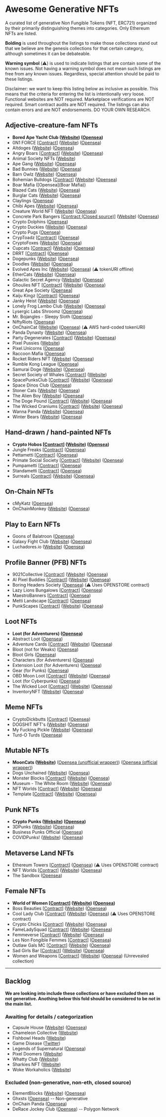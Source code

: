 # Awesome Generative NFTs

A curated list of generative Non Fungible Tokens (NFT, ERC721) organized by their primarily distinguishing themes into categories. Only Ethereum NFTs are listed.

**Bolding** is used throughout the listings to make those collections stand out that we believe are the genesis collections for that certain category, although sometimes it can be debateable.

**Warning symbol** (⚠️) is used to indicate listings that are contain some of the known issues. Not having a warning symbol does not mean such listings are free from any known issues. Regardless, special attention should be paid to these listings.

Disclaimer: we want to keep this listing below as inclusive as possible. This means that the criteria for entering the list is intentionally very loose. Functional websites are NOT required. Marketplace verifications are NOT required. Smart contract audits are NOT required. The listings can also contain errors and are NOT endorsements. DO YOUR OWN RESEARCH.

## Adjective-creature-fam NFTs

* **Bored Ape Yacht Club ([Website](https://boredapeyachtclub.com/)) ([Opensea](https://opensea.io/collection/boredapeyachtclub))**
* 0N1 FORCE [[Contract](https://etherscan.io/address/0x3bf2922f4520a8ba0c2efc3d2a1539678dad5e9d#code)] ([Website](https://www.0n1force.com/)) ([Opensea](https://opensea.io/collection/0n1-force))
* Altdoges ([Website](https://www.altdoges.com/)) ([Opensea](https://opensea.io/collection/altdoges))
* Angry Boars [[Contract](https://etherscan.io/address/0xa66cc78067fd1e6aa3eec4ccdff88d81527f92c1#code)] ([Website](https://www.angryboars.com/)) ([Opensea](https://opensea.io/collection/angryboarsnft))
* Animal Society NFTs ([Website](https://animalsocietynft.com/))
* Ape Gang ([Website](https://apegang.art/)) ([Opensea](https://opensea.io/collection/ape-gang))
* Bad Bunnies ([Website](https://badbunniesnft.com/)) ([Opensea](https://opensea.io/collection/bad-bunnies-nft))
* Barn Owlz ([Website](https://www.barnowlz.io/)) ([Opensea](https://opensea.io/collection/barn-owlz))
* Bohemian Bulldogs [[Contract](https://etherscan.io/address/0xcf5997c7a314ae624c6f2f4a6ddc373efd23b276)] ([Website](https://bohemian-bulldogs.com/)) ([Opensea](https://opensea.io/collection/bb-bohemian-bulldogs))
* Boar Mafia ([Opensea](Boar Mafia))
* Blazed Cats ([Website](https://blazedcats.com/)) ([Opensea](https://opensea.io/collection/blazedcats))
* Burglar Cats ([Website](https://burglarcats.com/)) ([Opensea](https://opensea.io/collection/burglarcatsnft))
* Claylings ([Opensea](https://opensea.io/collection/theclaylings))
* Chibi Apes ([Website](https://chibiapes.com/)) ([Opensea](https://opensea.io/collection/chibi-apes))
* Creature World NFT ([Website](https://creature.world/)) ([Opensea](https://opensea.io/collection/creature-world-collection))
* Concrete Park Bangers [[Contract (Closed source)](https://etherscan.io/address/0xcb4bf3d88c9f61b6c14397eb83e846094e4e8064#code)] ([Website](https://www.concretepark.com/)) ([Opensea](https://opensea.io/collection/concrete-park-bangers))
* Crypto Dolphins ([Opensea](https://opensea.io/collection/cryptodolphins))
* Crypto Duckies ([Website](https://www.cryptoduckies.co/)) ([Opensea](https://opensea.io/collection/crypto-duckies))
* Crypto Pugs ([Opensea](https://opensea.io/collection/crypto-pugs))
* CrypToadz [[Contract](https://etherscan.io/address/0x1cb1a5e65610aeff2551a50f76a87a7d3fb649c6#code)] ([Opensea](https://opensea.io/collection/cryptoadz-by-gremplin))
* CryptoFoxes ([Website](https://www.cryptofoxes.io/)) ([Opensea](https://opensea.io/collection/cryptofoxes-v2))
* Cupcats [[Contract](https://etherscan.io/address/0x8cd8155e1af6ad31dd9eec2ced37e04145acfcb3#code)] ([Website](https://www.cupcatnft.com/)) ([Opensea](https://opensea.io/collection/cupcatsofficial))
* DRRT [[Contract](https://etherscan.io/address/0xf506f1ab233c72a424f1b83e055cbfb0ca0dbca1#code)] ([Opensea](https://opensea.io/collection/drrt))
* Dogepunks ([Website](https://dogepunks.com/)) ([Opensea](https://opensea.io/collection/dogepunks))
* Doodles ([Website](https://doodles.app/)) ([Opensea](https://opensea.io/collection/doodles-official))
* Evolved Apes Inc ([Website](https://www.evolvedapes.com/)) ([Opensea](https://opensea.io/collection/evolved-apes-inc)) (⚠️ tokenURI offline)
* EtherCats ([Website](https://www.ethercats.io/)) ([Opensea](https://opensea.io/collection/ethercats))
* Galactic Secret Agency ([Website](https://www.galacticsecretagency.com/)) ([Opensea](https://opensea.io/collection/galactic-secret-agency))
* Ghoulies NFT [[Contract](https://etherscan.io/address/0x2570f12074ac007aec09426c5d092dd2a1fa3e5f#code)] ([Website](https://ghouliesnft.com/)) ([Opensea](https://opensea.io/collection/ghouliesnft))
* Great Ape Society ([Opensea](https://opensea.io/collection/great-ape-society)]
* Kaiju Kingz [[Contract](https://etherscan.io/address/0x0c2e57efddba8c768147d1fdf9176a0a6ebd5d83#code)] ([Opensea](https://opensea.io/collection/kaiju-kingz))
* Janky Heist ([Website](https://jankyheist.com/)) ([Opensea](https://opensea.io/collection/jankyheist))
* Lonely Frog Lambo Club ([Website](https://www.lonelyfroglamboclub.com/)) ([Opensea](https://opensea.io/collection/thelonelyfroglamboclub))
* Lysergic Labs Shroomz ([Opensea](https://opensea.io/collection/lysergiclabsshroomz))
* Mr. Bojangles - Sleepy Sloth ([Opensea](https://opensea.io/collection/sleepy-mrbojangles))
* NiftyRiots ([Opensea](https://opensea.io/collection/niftyriots))
* OnChainCat ([Website](https://onchaincat.com/)) ([Opensea](https://opensea.io/collection/onchaincat)) (⚠️ AWS hard-coded tokenURI)
* Panda Dynasty ([Website](https://pandadynasty.io/)) ([Opensea](https://opensea.io/collection/pandadynasty))
* Party Degenerates [[Contract](https://etherscan.io/address/0x4be3223f8708ca6b30d1e8b8926cf281ec83e770#code)] ([Website](https://partydegenerates.com/)) ([Opensea](https://opensea.io/PartyDegenerates))
* Pixel Pussies ([Website](https://pixelpussy.io/))
* Pixel.Unicorns ([Opensea](https://opensea.io/collection/pixel-unicorns-))
* Raccoon Mafia ([Opensea](https://opensea.io/collection/raccoon-mafia))
* Rocket Riders NFT ([Website](https://www.rocketridersnft.com/)) ([Opensea](https://opensea.io/collection/rocketridersnft))
* Rumble Kong League ([Opensea](https://opensea.io/collection/rumble-kong-league))
* Samurai Doge ([Website](https://samuraidoge.net/)) ([Opensea](https://opensea.io/collection/samuraidoge))
* Secret Society of Whales [[Contract](https://etherscan.io/address/0x88091012eedF8Dba59D08e27Ed7B22008F5d6fe5#code)] ([Website](https://www.secretsocietyofwhales.com/))
* SpacePunksClub [[Contract](https://etherscan.io/address/0x45db714f24f5a313569c41683047f1d49e78ba07#code)] ([Website](https://www.spacepunks.club/)) ([Opensea](https://opensea.io/collection/space-punks-club))
* Space Dinos Club ([Opensea](https://opensea.io/collection/space-dinos-club))
* Stoner Cats ([Website](https://www.stonercats.com/)) ([Opensea](https://opensea.io/collection/stoner-cats-official))
* The Alien Boy ([Website](https://www.thealienboy.com/)) ([Opensea](https://opensea.io/collection/thealienboy))
* The Doge Pound [[Contract](https://etherscan.io/address/0xf4ee95274741437636e748ddac70818b4ed7d043#code)] ([Website](https://thedogepoundnft.com/)) ([Opensea](https://opensea.io/collection/the-doge-pound))
* The Wicked Craniums [[Contract](https://etherscan.io/address/0x85f740958906b317de6ed79663012859067e745b#code)] ([Website](https://wickedcranium.com/)) ([Opensea](https://opensea.io/collection/thewickedcraniums))
* Wanna Panda ([Website](https://wannapanda.com/)) ([Opensea](https://opensea.io/collection/wannapandaofficial))
* Winter Bears ([Website](https://www.winterbearsnft.com/)) ([Opensea](https://opensea.io/collection/winterbears))

## Hand-drawn / hand-painted NFTs

* **Crypto Hobos [[Contract](https://etherscan.io/address/0xd153f0014db6d1f339c6340d2c9f59214355d9d7#code)] ([Website](https://cryptohobos.io/)) ([Opensea](https://opensea.io/collection/crypto-hobos))**
* Jungle Freaks [[Contract](https://etherscan.io/address/0x7e6bc952d4b4bd814853301bee48e99891424de0#code)] ([Opensea](https://opensea.io/collection/jungle-freaks-by-trosley))
* Pettametti [[Contract](https://etherscan.io/address/0x52474fbf6b678a280d0c69f2314d6d95548b3daf#code)] ([Opensea](https://opensea.io/collection/pettametti))
* Primate Social Society [[Contract](https://etherscan.io/address/0x76e51bc8fa0beebcf3e45de408fa43c9dc5ffb27#code)] ([Website](https://www.primatesocialsociety.com/)) ([Opensea](https://opensea.io/collection/primate-social-society-official))
* Pumpametti [[Contract](https://etherscan.io/address/0x09646c5c1e42ede848a57d6542382c32f2877164#code)] ([Opensea](https://opensea.io/collection/pumpametti))
* Standametti [[Contract](https://etherscan.io/address/0xfc6bc5d50912354e89bad4dabf053bca2d7cd817#code)] ([Opensea](https://opensea.io/collection/standametti))
* Surreals [[Contract](https://etherscan.io/address/0xa406489360a47af2c74fc1004316a64e469646a5#code)] ([Website](https://surreals.io/)) ([Opensea](https://opensea.io/collection/official-surreals))

## On-Chain NFTs

* cMyKatz ([Opensea](https://opensea.io/collection/cmykatz-nfts))
* OnChainMonkey ([Website](https://onchainmonkey.com/)) ([Opensea](https://opensea.io/collection/onchainmonkey))

## Play to Earn NFTs

* Goons of Balatroon ([Opensea](https://opensea.io/collection/goonsofbalatroon))
* Galaxy Fight Club ([Website](https://galaxyfightclub.com/)) ([Opensea](https://opensea.io/collection/galaxy-fight-club))
* Luchadores.io ([Website](https://luchadores.io/)) ([Opensea](https://opensea.io/collection/luchadores-io))

## Profile Banner (PFB) NFTs

* 9021Collective [[Contract](https://etherscan.io/address/0x248de15e3a0da895f4f82cd24bff89964e4aa381#code)] ([Website](https://www.9021.io/)) ([Opensea](https://opensea.io/collection/9021collective))
* AI Pixel Buddies [[Contract](https://etherscan.io/address/0x0c5a8b69b4f76d1cd7d7c676b9bc234d0196ecff#code)] ([Website](http://aipixelbuddies.com/)) ([Opensea](https://opensea.io/collection/ai-pixel-buddies))
* Boring Headers Society ([Opensea](https://opensea.io/collection/boringheadersociety)) (⚠️ Uses OPENSTORE contract)
* Lazy Lions Bungalows [[Contract](https://etherscan.io/address/0xd80eef7484c8fab1912a43e44a97774093007ab1#code)] ([Opensea](https://opensea.io/collection/lazy-lions-bungalows))
* MaestroBanners [[Contract](https://etherscan.io/address/0x410ca5ef89205672538a8ca6b76bd0b3b2218c39#code)] ([Opensea](https://opensea.io/collection/maestrobanners))
* Metti Landscape [[Contract](https://etherscan.io/address/0x6067e1963fe613609ee61e93588e4736cbfc7800#code)] ([Opensea](https://opensea.io/collection/metti-landscape))
* PunkScapes [[Contract](https://etherscan.io/address/0x51ae5e2533854495f6c587865af64119db8f59b4#code)] ([Website](https://punkscape.xyz/)) ([Opensea](https://opensea.io/collection/punkscapes))

## Loot NFTs

* **Loot (for Adventurers) ([Opensea](https://opensea.io/collection/lootproject))**
* Abstract Loot ([Opensea](https://opensea.io/collection/abstract-loot))
* Adventure Cards [[Contract](https://etherscan.io/address/0x329fd5e0d9aad262b13ca07c87d001bec716ed39#code)] ([Website](https://0xadventures.com/)) ([Opensea](https://opensea.io/collection/adventure-cards))
* Bloot (not for Weaks) ([Opensea](https://opensea.io/collection/blootofficial))
* Bloot Girls ([Opensea](https://opensea.io/collection/blootgirl))
* Characters (for Adventurers) ([Opensea](https://opensea.io/collection/characters-for-loot))
* Extension Loot (for Adventurers) ([Opensea](https://opensea.io/collection/xloot))
* Gear (for Punks) ([Opensea](https://opensea.io/collection/gear-for-punks))
* OBD Moon Loot [[Contract](https://etherscan.io/address/0x69f6be3dfb9e87f4d85fd9f61560ce3f18c7944a#code)] ([Website](https://onedaybae.io/)) ([Opensea](https://opensea.io/collection/odb-moon-loot))
* Loot (for Cyberpunks) ([Opensea](https://opensea.io/collection/loot-for-cyberpunks))
* The Wicked Loot [[Contract](https://etherscan.io/address/0x7e9709fb8aa0e9cafc38667f56ea9456d2e79e4e#code)] ([Website](https://wickedcranium.com/)) ([Opensea](https://opensea.io/collection/wickedloot))
* InventoryNFT ([Website](https://www.inventorynft.net/)) ([Opensea](https://opensea.io/collection/inventorynft))

## Meme NFTs

* CryptoDickbutts [[Contract](https://etherscan.io/address/0x42069abfe407c60cf4ae4112bedead391dba1cdb#code)] ([Opensea](https://opensea.io/collection/cryptodickbutts-s3))
* DOGSHIT NFT's ([Website](https://www.dogshitnfts.com)) ([Opensea](https://opensea.io/collection/dogshitnfts))
* My Fucking Pickle ([Website](https://www.myfuckingpickle.io/)) ([Opensea](https://opensea.io/collection/myfuckingpickle))
* Turd-O Turds ([Opensea](https://opensea.io/collection/turd-o))

## Mutable NFTs

* **MoonCats ([Website](https://mooncat.community/))** ([Opensea (unofficial wrapper)](https://opensea.io/collection/wrapped-mooncatsrescue)) ([Opensea (official wrapper)](https://opensea.io/collection/acclimatedmooncats))
* Dogs Unchained ([Website](https://www.dogsunchainednft.com/)) ([Opensea](https://opensea.io/collection/dogs-unchained))
* Monster Blocks [[Contract](https://etherscan.io/address/0xa56a4f2b9807311ac401c6afba695d3b0c31079d#code)] ([Website](https://www.monsterblocks.io/)) ([Opensea](https://opensea.io/collection/monster-blocks))
* Museum - The White Room ([Website](https://www.museum-refined.art/)) ([Opensea](https://opensea.io/collection/museum-the-white-room))
* NFT Worlds [[Contract](https://etherscan.io/address/0xbd4455da5929d5639ee098abfaa3241e9ae111af#code)] ([Website](https://www.nftworlds.com/)) ([Opensea](https://opensea.io/collection/nft-worlds))
* Template [[Contract](https://etherscan.io/address/0x3a0335409a0becd0da1ff6e442b9b6874d4e87a1#code)] ([Website](https://www.template.wtf/)) ([Opensea](https://opensea.io/collection/template))

## Punk NFTs

* **Crypto Punks ([Website](https://www.larvalabs.com/cryptopunks)) ([Opensea](https://opensea.io/collection/cryptopunks))**
* 3DPunks ([Website](https://3d-punks.com/)) ([Opensea](https://opensea.io/collection/3dpunks))
* Business Punks Official ([Opensea](https://opensea.io/collection/business-punks-official))
* COVIDPunks! ([Website](https://www.covidpunks.com/)) ([Opensea](https://opensea.io/collection/covidpunksnft))

## Metaverse Land NFTs

* Ethereum Towers [[Contract](https://etherscan.io/address/0x495f947276749ce646f68ac8c248420045cb7b5e)] ([Opensea](https://opensea.io/collection/ethereum-towers))  (⚠️ Uses OPENSTORE contract)
* NFT Worlds [[Contract](https://etherscan.io/address/0xbd4455da5929d5639ee098abfaa3241e9ae111af#code)] ([Website](https://www.nftworlds.com/)) ([Opensea](https://opensea.io/collection/nft-worlds))
* The Sandbox ([Opensea](https://opensea.io/collection/sandbox))

## Female NFTs

* **World of Women [[Contract](https://etherscan.io/address/0xe785e82358879f061bc3dcac6f0444462d4b5330#code)] ([Website](https://worldofwomen.art/)) ([Opensea](https://opensea.io/collection/world-of-women-nft))**
* Boss Beauties [[Contract](https://etherscan.io/address/0xb5c747561a185a146f83cfff25bdfd2455b31ff4#code)] ([Website](https://www.bossbeauties.club/)) ([Opensea](https://opensea.io/collection/bossbeauties))
* Cool Lady Club [[Contract](https://etherscan.io/address/0x495f947276749ce646f68ac8c248420045cb7b5e#code)] ([Website](http://coolladyclub.com/)) ([Opensea](https://opensea.io/collection/cool-lady-club)) (⚠️ Uses OPENSTORE contract)
* Crypto Chicks [[Contract](https://etherscan.io/address/0x1981cc36b59cffdd24b01cc5d698daa75e367e04#code)] ([Website](https://www.cryptochicks.app/)) ([Opensea](https://opensea.io/collection/the-crypto-chicks))
* FameLadySquad [[Contract](https://etherscan.io/address/0xf3e6dbbe461c6fa492cea7cb1f5c5ea660eb1b47#code)] ([Website](https://www.fameladysquad.com/)) ([Opensea](https://opensea.io/collection/fameladysquad))
* Femmeverse [[Contract](https://etherscan.io/address/0xa1caae7da6df6831d48e40a383528ac897664bf2#code)] ([Website](https://femmeverse.space/)) ([Opensea](https://opensea.io/collection/femmeverse))
* Les Non Fongible Femmes [[Contract](https://etherscan.io/address/0xc1b2118a3995778a55282759a58207c2f5dcc186#code)] ([Opensea](https://opensea.io/collection/les-non-fongible-femmes))
* Outlaw Gals MC [[Contract](https://etherscan.io/address/0x62efd38a5efd7cfdb1c6e1c50f3083af636d1b40#code)] ([Website](https://ogmc.io/)) ([Opensea](https://opensea.io/collection/ogmc))
* Sad Girls Bar [[Contract](https://etherscan.io/address/0x335eeef8e93a7a757d9e7912044d9cd264e2b2d8#code)] ([Website](https://sadgirlsbar.io/)) ([Opensea](https://opensea.io/collection/sadgirlsbar))
* Women and Weapons [[Contract](https://etherscan.io/address/0x338866f8ba75bb9d7a00502e11b099a2636c2c18#code)] ([Website](https://www.womenandweapons.io/)) ([Opensea](https://opensea.io/collection/womenandweapons)) (Unrevealed collection)

---

## Backlog

**We are looking into include these collections or have excluded them as not generative. Anothing below this fold should be considered to be not in the main list.**

### Awaiting for details / categorization

* Capsule House ([Website](https://capsulehouse.io/)) ([Opensea](https://opensea.io/collection/capsulehouse))
* Chameleon Collective ([Website](https://chameleoncollective.io/))
* Fishbowl Heads ([Website](https://fishbowlheads.com/))
* Game Disease ([Twitter](https://twitter.com/gamedisease_))
* Legends of Supernatural ([Opensea](https://opensea.io/collection/legendsofsupernatural))
* Pixel Doomers ([Website](https://pixeldoomers.club/))
* Whatty Club ([Website](https://whatty.club/))
* Sharkies NFT ([Website](https://www.sharkies.io/))
* Woke Workaholics ([Website](https://wokeworkaholics.io/))

### Excluded (non-generative, non-eth, closed source)

* ElementBlocks ([Website](https://elementblocks.org/)) ([Opensea](https://opensea.io/collection/elementblocks/))
* Ghxsts ([Opensea](https://opensea.io/collection/ghxsts)) -- Non-generative
* OnChain Panda ([Opensea](https://opensea.io/collection/onchain-panda))
* DeRace Jockey Club ([Opensea](https://opensea.io/collection/derace-jockey-club)) -- Polygon Network
